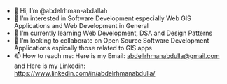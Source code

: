 - 👋 Hi, I’m @abdelrhman-abdallah
- 👀 I’m interested in Software Development especially Web GIS Applications and Web Development in General
- 🌱 I’m currently learning Web Development, DSA and Design Patterns
- 💞️ I’m looking to collaborate on Open Source Software Development Applications espically those related to GIS apps
- 📫 How to reach me: Here is my Email: abdellrhmanabdulla@gmail.com  and Here is my Linkedin: https://www.linkedin.com/in/abdelrhmanabdulla/

<!---
abdelrhman-abdallah/abdelrhman-abdallah is a ✨ special ✨ repository because its `README.md` (this file) appears on your GitHub profile.
You can click the Preview link to take a look at your changes.
--->
